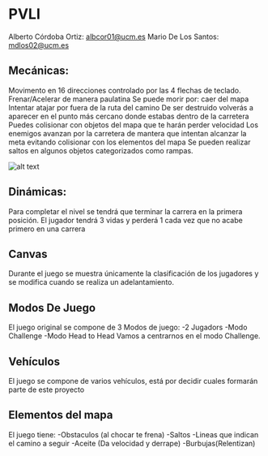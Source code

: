 # PVLI
Alberto Córdoba Ortiz: albcor01@ucm.es
Mario De Los Santos: mdlos02@ucm.es

## Mecánicas:
Movimento en 16 direcciones controlado por las 4 flechas de teclado.
Frenar/Acelerar de manera paulatina
Se puede morir por:
caer del mapa
Intentar atajar por fuera de la ruta del camino
De ser destruido volverás a aparecer en el punto más cercano donde estabas dentro de la carretera
Puedes colisionar con objetos del mapa que te harán perder velocidad
Los enemigos avanzan por la carretera de mantera que intentan alcanzar la meta evitando colisionar con los elementos del mapa
Se pueden realizar saltos en algunos objetos categorizados como rampas.

![alt text](https://static.giantbomb.com/uploads/original/2/23093/2912295-micromachines2001.png "EJEMPLO DE JUEGO")

## Dinámicas:
Para completar el nivel se tendrá que terminar la carrera en la primera posición.
El jugador tendrá 3 vidas y perderá 1 cada vez que no acabe primero en una carrera

## Canvas
Durante el juego se muestra únicamente la clasificación de los jugadores y se modifica cuando se realiza un adelantamiento.

## Modos De Juego
El juego original se compone de 3 Modos de juego:
-2 Jugadors
-Modo Challenge
-Modo Head to Head
Vamos a centrarnos en el modo Challenge.

## Vehículos
El juego se compone de varios vehículos, está por decidir cuales formarán parte de este proyecto

## Elementos del mapa
El juego tiene:
-Obstaculos (al chocar te frena)
-Saltos
-Lineas que indican el camino a seguir
-Aceite (Da velocidad y derrape)
-Burbujas(Relentizan)


